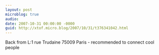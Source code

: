 ```yaml
---
layout: post
microblog: true
audio: 
date: 2007-10-31 00:00:00 -0000
guid: http://xtof.micro.blog/2007/10/31/t376341042.html
---
```

Back from L:1 rue Trudaine 75009 Paris - recommended
 to connect cool people
